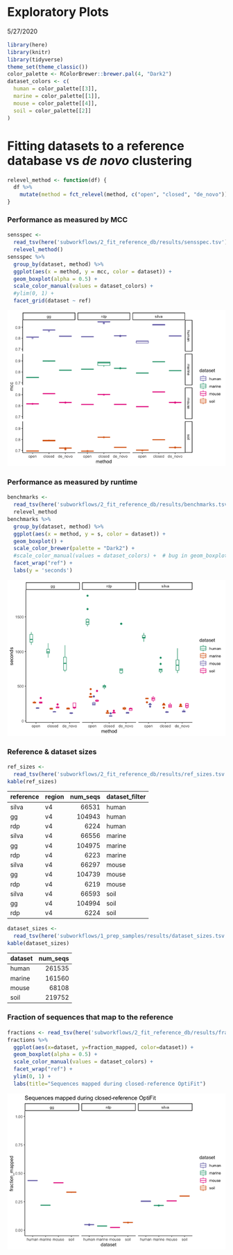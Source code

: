 Exploratory Plots
================
5/27/2020

``` r
library(here)
library(knitr)
library(tidyverse)
theme_set(theme_classic())
color_palette <- RColorBrewer::brewer.pal(4, "Dark2")
dataset_colors <- c(
  human = color_palette[[3]],
  marine = color_palette[[1]],
  mouse = color_palette[[4]],
  soil = color_palette[[2]]
)
```

# Fitting datasets to a reference database vs *de novo* clustering

``` r
relevel_method <- function(df) {
  df %>%
    mutate(method = fct_relevel(method, c("open", "closed", "de_novo")))
}
```

### Performance as measured by MCC

``` r
sensspec <-
  read_tsv(here('subworkflows/2_fit_reference_db/results/sensspec.tsv')) %>%
  relevel_method()
sensspec %>%
  group_by(dataset, method) %>%
  ggplot(aes(x = method, y = mcc, color = dataset)) +
  geom_boxplot(alpha = 0.5) +
  scale_color_manual(values = dataset_colors) +
  #ylim(0, 1) +
  facet_grid(dataset ~ ref)
```

![](figures/fit_db_sensspec-1.png)<!-- -->

### Performance as measured by runtime

``` r
benchmarks <-
  read_tsv(here('subworkflows/2_fit_reference_db/results/benchmarks.tsv')) %>%
  relevel_method
benchmarks %>%
  group_by(dataset, method) %>%
  ggplot(aes(x = method, y = s, color = dataset)) +
  geom_boxplot() +
  scale_color_brewer(palette = "Dark2") +
  #scale_color_manual(values = dataset_colors) +  # bug in geom_boxplot with manual colors?
  facet_wrap("ref") +
  labs(y = 'seconds')
```

![](figures/fit_db_benchmarks-1.png)<!-- -->

### Reference & dataset sizes

``` r
ref_sizes <-
  read_tsv(here('subworkflows/2_fit_reference_db/results/ref_sizes.tsv'))
kable(ref_sizes)
```

| reference | region | num\_seqs | dataset\_filter |
| :-------- | :----- | --------: | :-------------- |
| silva     | v4     |     66531 | human           |
| gg        | v4     |    104943 | human           |
| rdp       | v4     |      6224 | human           |
| silva     | v4     |     66556 | marine          |
| gg        | v4     |    104975 | marine          |
| rdp       | v4     |      6223 | marine          |
| silva     | v4     |     66297 | mouse           |
| gg        | v4     |    104739 | mouse           |
| rdp       | v4     |      6219 | mouse           |
| silva     | v4     |     66593 | soil            |
| gg        | v4     |    104994 | soil            |
| rdp       | v4     |      6224 | soil            |

``` r
dataset_sizes <-
  read_tsv(here('subworkflows/1_prep_samples/results/dataset_sizes.tsv'))
kable(dataset_sizes)
```

| dataset | num\_seqs |
| :------ | --------: |
| human   |    261535 |
| marine  |    161560 |
| mouse   |     68108 |
| soil    |    219752 |

### Fraction of sequences that map to the reference

``` r
fractions <- read_tsv(here('subworkflows/2_fit_reference_db/results/fraction_reads_mapped.tsv'))
fractions %>% 
  ggplot(aes(x=dataset, y=fraction_mapped, color=dataset)) +
  geom_boxplot(alpha = 0.5) +
  scale_color_manual(values = dataset_colors) +
  facet_wrap("ref") +
  ylim(0, 1) +
  labs(title="Sequences mapped during closed-reference OptiFit")
```

![](figures/fraction_reads_mapped-1.png)<!-- -->
